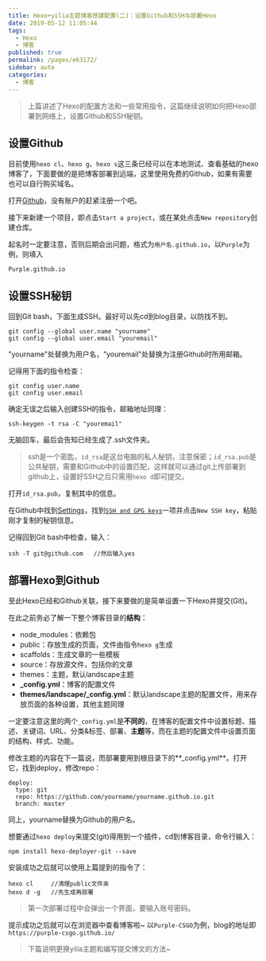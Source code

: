 ```yaml
---
title: Hexo+yilia主题博客搭建配置(二)：设置Github和SSH与部署Hexo
date: 2019-05-12 11:05:44
tags: 
  - Hexo
  - 博客
published: true
permalink: /pages/e63172/
sidebar: auto
categories: 
  - 博客
---
```

>上篇讲述了Hexo的配置方法和一些常用指令，这篇继续说明如何把Hexo部署到网络上，设置Github和SSH秘钥。
<!--more-->
## 设置Github

目前使用`hexo cl`、`hexo g`、`hexo s`这三条已经可以在本地测试、查看基础的hexo博客了，下面要做的是把博客部署到远端，这里使用免费的Github，如果有需要也可以自行购买域名。

打开[Github](https://github.com/)，没有账户的赶紧注册一个吧。

接下来新建一个项目，即点击`Start a project`，或在某处点击`New repository`创建仓库。

起名时一定要注意，否则后期会出问题，格式为`用户名.github.io`，以`Purple`为例，则填入

```
Purple.github.io
```

## 设置SSH秘钥

回到Git bash，下面生成SSH。最好可以先cd到blog目录，以防找不到。

```
git config --global user.name "yourname"
git config --global user.email "youremail"
```

"yourname"处替换为用户名，"youremail"处替换为注册Github时所用邮箱。

记得用下面的指令检查：

```
git config user.name
git config user.email
```

确定无误之后输入创建SSH的指令，邮箱地址同理：

```
ssh-keygen -t rsa -C "youremail"
```

无脑回车，最后会告知已经生成了.ssh文件夹。

> ssh是一个密匙，`id_rsa`是这台电脑的私人秘钥，注意保密；`id_rsa.pub`是公共秘钥，需要和Github中的设置匹配，这样就可以通过git上传部署到github上，设置好SSH之后只需用`hexo d`即可提交。

打开`id_rsa.pub`，复制其中的信息。

在Github中找到[Settings](https://github.com/settings/profile)，找到[`SSH and GPG keys`](https://github.com/settings/keys)一项并点击`New SSH key`，粘贴刚才复制的秘钥信息。

记得回到Git bash中检查，输入：

```
ssh -T git@github.com	//然后输入yes
```

## 部署Hexo到Github

至此Hexo已经和Github关联，接下来要做的是简单设置一下Hexo并提交(Git)。

在此之前务必了解一下整个博客目录的**结构**：

- node_modules：依赖包
- public：存放生成的页面，文件由指令`hexo g`生成
- scaffolds：生成文章的一些模板
- source：存放源文件，包括你的文章
- themes：主题，默认landscape主题
- **_config.yml**：博客的配置文件
- **themes/landscape/_config.yml**：默认landscape主题的配置文件，用来存放页面的各种设置，其他主题同理

一定要注意这里的两个`_config.yml`是**不同的**，在博客的配置文件中设置标题、描述、关键词、URL、分类&标签、部署、**主题**等，而在主题的配置文件中设置页面的结构、样式、功能。

修改主题的内容在下一篇说，而部署要用到根目录下的**_config.yml**。打开它，找到deploy，修改repo：

```
deploy:
  type: git
  repo: https://github.com/yourname/yourname.github.io.git
  branch: master
```

同上，yourname替换为Github的用户名。

想要通过`hexo deploy`来提交(git)得用到一个插件，cd到博客目录，命令行输入：

```
npm install hexo-deployer-git --save
```

安装成功之后就可以使用上篇提到的指令了：

```
hexo cl		//清理public文件夹
hexo d -g	//先生成再部署
```

> 第一次部署过程中会弹出一个界面，要输入账号密码。

提示成功之后就可以在浏览器中查看博客啦~ 以`Purple-CSGO`为例，blog的地址即`https://purple-csgo.github.io/`

> 下篇说明更换yilia主题和编写提交博文的方法~
